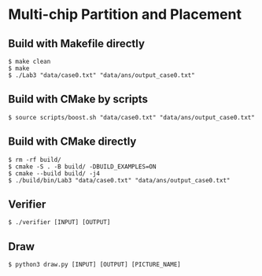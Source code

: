 # Multi-chip Partition and Placement

## Build with Makefile directly 
```console
$ make clean
$ make
$ ./Lab3 "data/case0.txt" "data/ans/output_case0.txt"
```

## Build with CMake by scripts
```console
$ source scripts/boost.sh "data/case0.txt" "data/ans/output_case0.txt"
```

## Build with CMake directly 
```console
$ rm -rf build/
$ cmake -S . -B build/ -DBUILD_EXAMPLES=ON
$ cmake --build build/ -j4
$ ./build/bin/Lab3 "data/case0.txt" "data/ans/output_case0.txt"
```
## Verifier
```console
$ ./verifier [INPUT] [OUTPUT] 
```

## Draw
```console
$ python3 draw.py [INPUT] [OUTPUT] [PICTURE_NAME]
```